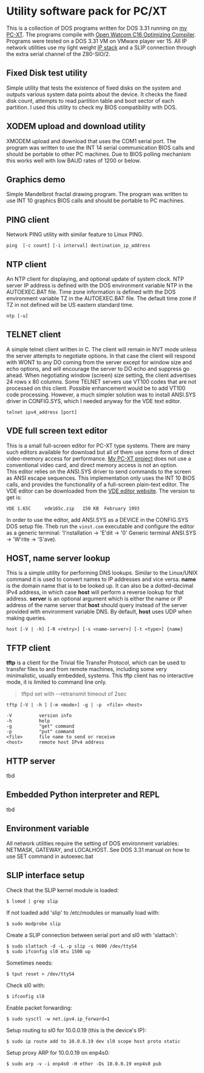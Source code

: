 # Utility software pack for PC/XT
This is a collection of DOS programs written for DOS 3.31 running on [my PC-XT](https://sites.google.com/site/eyalabraham/pc-xt).
The programs compile with [Open Watcom C16 Optimizing Compiler](http://www.openwatcom.org/).
Programs were tested on a DOS 3.31 VM on VMware player ver 15.
All IP network utilities use my light weight [IP stack](https://github.com/eyalabraham/8bit-TCPIP) and a SLIP connection through the extra serial channel of the Z80-SIO/2.

## Fixed Disk test utility
Simple utility that tests the existence of fixed disks on the system and outputs various system data points about the device. It checks the fixed disk count, attempts to read partition table and boot sector of each partition.
I used this utility to check my BIOS compatibility with DOS.

## XODEM upload and download utility
XMODEM upload and download that uses the COM1 serial port. The program was written to use the INT 14 serial communication BIOS calls and should be portable to other PC machines.
Due to BIOS polling mechanism this works well with low BAUD rates of 1200 or below.

## Graphics demo
Simple Mandelbrot fractal drawing program. The program was written to use INT 10 graphics BIOS calls and should be portable to PC machines.

## PING client
Network PING utility with similar feature to Linux PING.

```
ping  [-c count] [-i interval] destination_ip_address
```

## NTP client
An NTP client for displaying, and optional update of system clock.
NTP server IP address is defined with the DOS environment variable NTP in the AUTOEXEC.BAT file.
Time zone information is defined with the DOS environment variable TZ in the AUTOEXEC.BAT file. The default time zone if TZ in not defined will be US eastern standard time.

```
ntp [-u]
```

## TELNET client
A simple telnet client written in C. The client will remain in NVT mode unless the server attempts to negotiate options. In that case the client will respond with WONT to any DO coming from the server except for window size and echo options, and will encourage the server to DO echo and suppress go ahead. When negotiating window (screen) size setting, the client advertises 24 rows x 80 columns.
Some TELNET servers use VT100 codes that are not processed on this client. Possible enhancement would be to add VT100 code processing. However, a much simpler solution was to install ANSI.SYS driver in CONFIG.SYS, which I needed anyway for the VDE text editor.

```
telnet ipv4_address [port]
```

## VDE full screen text editor
This is a small full-screen editor for PC-XT type systems. There are many such editors available for download but all of them use some form of direct video-memory access for performance. [My PC-XT project](https://sites.google.com/site/eyalabraham/pc-xt) does not use a conventional video card, and direct memory access is not an option.  
This editor relies on the ANSI.SYS driver to send commands to the screen as ANSI escape sequences. This implementation only uses the INT 10 BIOS calls, and provides the functionality of a full-screen plain-text editor. The VDE editor can be downloaded from the [VDE editor website](https://sites.google.com/site/vdeeditor/Home/vde-files). The version to get is:

```
VDE 1.65C     vde165c.zip   150 KB  February 1993
```
In order to use the editor, add ANSI.SYS as a DEVICE in the CONFIG.SYS DOS setup file. Theb run the ```vinst.com``` executable and configure the editor as a generic terminal: 'I'nstallation -> 'E'dit -> '0' Generic terminal ANSI.SYS -> 'W'rite -> 'S'ave).

## HOST, name server lookup
This is a simple utility for performing DNS lookups. Similar to the Linux/UNIX command it is  used to convert names to IP addresses and vice versa. __name__ is the domain name that is to be looked up. It can also be a dotted-decimal IPv4 address, in which case **host** will perform a reverse lookup for that address. __server__ is an optional argument which is either the name or IP address of the name server that **host** should query instead of the server provided with environment variable DNS. By default, **host** uses UDP when making queries.

```
host [-V | -h] [-R <retry>] [-s <name-server>] [-t <type>] {name}
```

## TFTP client
**tftp** is a client for the Trivial file Transfer Protocol, which can be used to transfer files to and from remote machines, including some very minimalistic, usually embedded, systems. This tftp client has no interactive mode, it is limited to command line only.

> tftpd set with --retransmit timeout of 2sec

```
tftp [-V | -h ] [-m <mode>] -g | -p  <file> <host>

-V          version info
-h          help
-g          "get" command
-p          "put" command
<file>      file name to send or receive
<host>      remote host IPv4 address
```

## HTTP server
tbd

## Embedded Python interpreter and REPL
tbd

## Environment variable

All network utilities require the setting of DOS environment variables: NETMASK, GATEWAY, and LOCALHOST. See DOS 3.31 manual on how to use SET command in autoexec.bat 

## SLIP interface setup

Check that the SLIP kernel module is loaded: 

```
$ lsmod | grep slip
```
    
If not loaded add 'slip' to /etc/modules or manually load with:

```
$ sudo modprobe slip
```
    
Create a SLIP connection between serial port and sl0 with 'slattach':

```
$ sudo slattach -d -L -p slip -s 9600 /dev/ttyS4
$ sudo ifconfig sl0 mtu 1500 up
```

Sometimes needs:

```
$ tput reset > /dev/ttyS4
```
    
Check sl0 with: 

```
$ ifconfig sl0
```
    
Enable packet forwarding:

```
$ sudo sysctl -w net.ipv4.ip_forward=1
```
    
Setup routing to sl0 for 10.0.0.19 (this is the device's IP):

```
$ sudo ip route add to 10.0.0.19 dev sl0 scope host proto static
```
    
Setup proxy ARP for 10.0.0.19 on enp4s0:

```
$ sudo arp -v -i enp4s0 -H ether -Ds 10.0.0.19 enp4s0 pub
```
